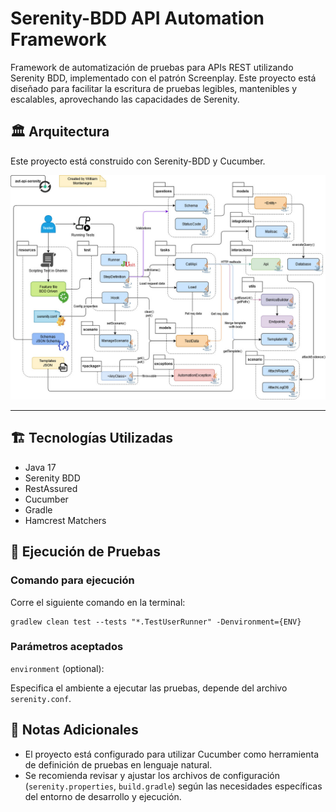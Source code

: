 # Serenity-BDD API Automation Framework

Framework de automatización de pruebas para APIs REST utilizando Serenity BDD, implementado con el patrón Screenplay. Este proyecto está diseñado para facilitar la escritura de pruebas legibles, mantenibles y escalables, aprovechando las capacidades de Serenity.

## 🏛️ Arquitectura

Este proyecto está construido con Serenity-BDD y Cucumber.

![Architecture](docs/arq-aut-api-serenity.jpg)

---

## 🏗️ Tecnologías Utilizadas

* Java 17 
* Serenity BDD 
* RestAssured 
* Cucumber 
* Gradle 
* Hamcrest Matchers

## 🚀 Ejecución de Pruebas

### Comando para ejecución

Corre el siguiente comando en la terminal:

```
gradlew clean test --tests "*.TestUserRunner" -Denvironment={ENV}
```

### Parámetros aceptados

`environment` (optional):

Especifica el ambiente a ejecutar las pruebas, depende del archivo `serenity.conf`.

## 📌 Notas Adicionales

* El proyecto está configurado para utilizar Cucumber como herramienta de definición de pruebas en lenguaje natural. 
* Se recomienda revisar y ajustar los archivos de configuración (`serenity.properties`, `build.gradle`) según las necesidades específicas del entorno de desarrollo y ejecución.
